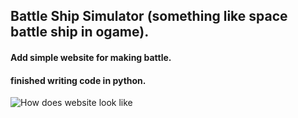 ## Battle Ship Simulator (something like space battle ship in ogame).

#### Add simple website for making battle.
#### finished writing code in python.

![How does website look like](http://https://github.com/dery96/battle-ship-simulator/website-look.jpg)
